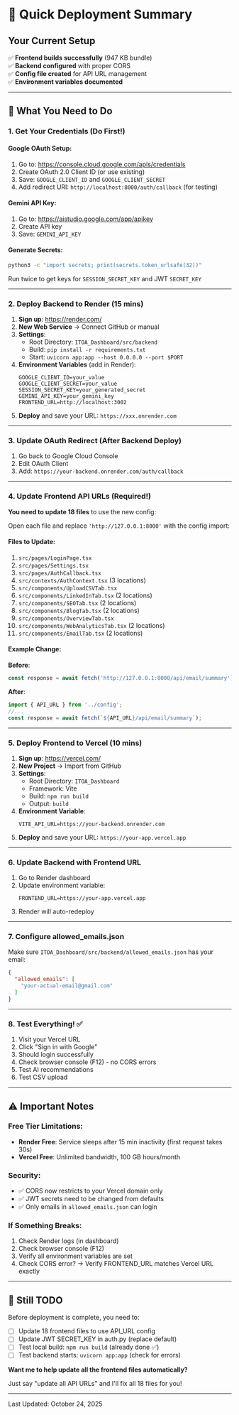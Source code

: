 # 🚀 Quick Deployment Summary

## Your Current Setup
✅ **Frontend builds successfully** (947 KB bundle)  
✅ **Backend configured** with proper CORS  
✅ **Config file created** for API URL management  
✅ **Environment variables documented**  

---

## 🎯 What You Need to Do

### 1. Get Your Credentials (Do First!)

#### Google OAuth Setup:
1. Go to: https://console.cloud.google.com/apis/credentials
2. Create OAuth 2.0 Client ID (or use existing)
3. Save: `GOOGLE_CLIENT_ID` and `GOOGLE_CLIENT_SECRET`
4. Add redirect URI: `http://localhost:8000/auth/callback` (for testing)

#### Gemini API Key:
1. Go to: https://aistudio.google.com/app/apikey
2. Create API key
3. Save: `GEMINI_API_KEY`

#### Generate Secrets:
```bash
python3 -c "import secrets; print(secrets.token_urlsafe(32))"
```
Run twice to get keys for `SESSION_SECRET_KEY` and JWT `SECRET_KEY`

---

### 2. Deploy Backend to Render (15 mins)

1. **Sign up**: https://render.com/
2. **New Web Service** → Connect GitHub or manual
3. **Settings**:
   - Root Directory: `ITOA_Dashboard/src/backend`
   - Build: `pip install -r requirements.txt`
   - Start: `uvicorn app:app --host 0.0.0.0 --port $PORT`
4. **Environment Variables** (add in Render):
   ```
   GOOGLE_CLIENT_ID=your_value
   GOOGLE_CLIENT_SECRET=your_value
   SESSION_SECRET_KEY=your_generated_secret
   GEMINI_API_KEY=your_gemini_key
   FRONTEND_URL=http://localhost:3002
   ```
5. **Deploy** and save your URL: `https://xxx.onrender.com`

---

### 3. Update OAuth Redirect (After Backend Deploy)

1. Go back to Google Cloud Console
2. Edit OAuth Client
3. Add: `https://your-backend.onrender.com/auth/callback`

---

### 4. Update Frontend API URLs (Required!)

**You need to update 18 files** to use the new config:

Open each file and replace `'http://127.0.0.1:8000'` with the config import:

#### Files to Update:
1. `src/pages/LoginPage.tsx`
2. `src/pages/Settings.tsx`
3. `src/pages/AuthCallback.tsx`
4. `src/contexts/AuthContext.tsx` (3 locations)
5. `src/components/UploadCSVTab.tsx`
6. `src/components/LinkedInTab.tsx` (2 locations)
7. `src/components/SEOTab.tsx` (2 locations)
8. `src/components/BlogTab.tsx` (2 locations)
9. `src/components/OverviewTab.tsx`
10. `src/components/WebAnalyticsTab.tsx` (2 locations)
11. `src/components/EmailTab.tsx` (2 locations)

#### Example Change:
**Before**:
```typescript
const response = await fetch('http://127.0.0.1:8000/api/email/summary');
```

**After**:
```typescript
import { API_URL } from '../config';
//...
const response = await fetch(`${API_URL}/api/email/summary`);
```

---

### 5. Deploy Frontend to Vercel (10 mins)

1. **Sign up**: https://vercel.com/
2. **New Project** → Import from GitHub
3. **Settings**:
   - Root Directory: `ITOA_Dashboard`
   - Framework: Vite
   - Build: `npm run build`
   - Output: `build`
4. **Environment Variable**:
   ```
   VITE_API_URL=https://your-backend.onrender.com
   ```
5. **Deploy** and save your URL: `https://your-app.vercel.app`

---

### 6. Update Backend with Frontend URL

1. Go to Render dashboard
2. Update environment variable:
   ```
   FRONTEND_URL=https://your-app.vercel.app
   ```
3. Render will auto-redeploy

---

### 7. Configure allowed_emails.json

Make sure `ITOA_Dashboard/src/backend/allowed_emails.json` has your email:
```json
{
  "allowed_emails": [
    "your-actual-email@gmail.com"
  ]
}
```

---

### 8. Test Everything! ✅

1. Visit your Vercel URL
2. Click "Sign in with Google"
3. Should login successfully
4. Check browser console (F12) - no CORS errors
5. Test AI recommendations
6. Test CSV upload

---

## ⚠️ Important Notes

### Free Tier Limitations:
- **Render Free**: Service sleeps after 15 min inactivity (first request takes 30s)
- **Vercel Free**: Unlimited bandwidth, 100 GB hours/month

### Security:
- ✅ CORS now restricts to your Vercel domain only
- ✅ JWT secrets need to be changed from defaults
- ✅ Only emails in `allowed_emails.json` can login

### If Something Breaks:
1. Check Render logs (in dashboard)
2. Check browser console (F12)
3. Verify all environment variables are set
4. Check CORS error? → Verify FRONTEND_URL matches Vercel URL exactly

---

## 📝 Still TODO

Before deployment is complete, you need to:
- [ ] Update 18 frontend files to use API_URL config
- [ ] Update JWT SECRET_KEY in auth.py (replace default)
- [ ] Test local build: `npm run build` (already done ✅)
- [ ] Test backend starts: `uvicorn app:app` (check for errors)

**Want me to help update all the frontend files automatically?** 

Just say "update all API URLs" and I'll fix all 18 files for you!

---

Last Updated: October 24, 2025
